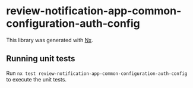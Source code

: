 # review-notification-app-common-configuration-auth-config

This library was generated with [Nx](https://nx.dev).

## Running unit tests

Run `nx test review-notification-app-common-configuration-auth-config` to execute the unit tests.

